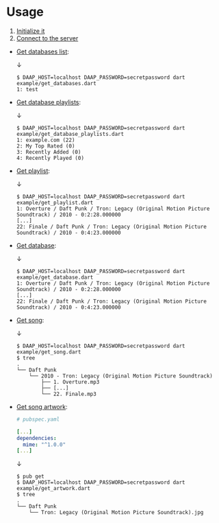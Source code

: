 # Usage

1. [Initialize it](init.dart)
2. [Connect to the server](connect.dart)
* [Get databases list](get_databases.dart):

  ↓
  ```console
  $ DAAP_HOST=localhost DAAP_PASSWORD=secretpassword dart example/get_databases.dart
  1: test
  ```

* [Get database playlists](get_database_playlists.dart):

  ↓
  ```console
  $ DAAP_HOST=localhost DAAP_PASSWORD=secretpassword dart example/get_database_playlists.dart
  1: example.com (22)
  2: My Top Rated (0)
  3: Recently Added (0)
  4: Recently Played (0)
  ```

* [Get playlist](get_playlist.dart):

  ↓
  ```console
  $ DAAP_HOST=localhost DAAP_PASSWORD=secretpassword dart example/get_playlist.dart
  1: Overture / Daft Punk / Tron: Legacy (Original Motion Picture Soundtrack) / 2010 - 0:2:28.000000
  [...]
  22: Finale / Daft Punk / Tron: Legacy (Original Motion Picture Soundtrack) / 2010 - 0:4:23.000000
  ```

* [Get database](get_database.dart):

  ↓
  ```console
  $ DAAP_HOST=localhost DAAP_PASSWORD=secretpassword dart example/get_database.dart
  1: Overture / Daft Punk / Tron: Legacy (Original Motion Picture Soundtrack) / 2010 - 0:2:28.000000
  [...]
  22: Finale / Daft Punk / Tron: Legacy (Original Motion Picture Soundtrack) / 2010 - 0:4:23.000000
  ```

* [Get song](get_song.dart):

  ↓
  ```console
  $ DAAP_HOST=localhost DAAP_PASSWORD=secretpassword dart example/get_song.dart
  $ tree
  .
  └── Daft Punk
      └── 2010 - Tron: Legacy (Original Motion Picture Soundtrack)
          ├── 1. Overture.mp3
          ├── [...]
          └── 22. Finale.mp3
  ```

* [Get song artwork](get_artwork.dart):

  ```yaml
  # pubspec.yaml

  [...]
  dependencies:
    mime: "^1.0.0"
  [...]
  ```
  ↓
  ```console
  $ pub get
  $ DAAP_HOST=localhost DAAP_PASSWORD=secretpassword dart example/get_artwork.dart
  $ tree
  .
  └── Daft Punk
      └── Tron: Legacy (Original Motion Picture Soundtrack).jpg
  ```
